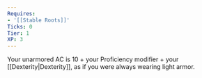 ```yaml
---
Requires:
- '[[Stable Roots]]'
Ticks: 0
Tier: 1
XP: 3
---
```


Your unarmored AC is 10 + your Proficiency modifier + your [[Dexterity|Dexterity]], as if you were always wearing light armor.